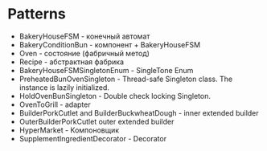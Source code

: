 # Patterns
* BakeryHouseFSM - конечный автомат
* BakeryConditionBun - компонент + BakeryHouseFSM
* Oven<T> - состояние (фабричный метод)
* Recipe<T> - абстрактная фабрика
* BakeryHouseFSMSingletonEnum - SingleTone Enum
* PreheatedBunOvenSingleton - Thread-safe Singleton class. The instance is lazily initialized.
* HoldOvenBunSingleton - Double check locking Singleton.
* OvenToGrill - adapter
* BuilderPorkCutlet and BuilderBuckwheatDough - inner extended builder
* OuterBuilderPorkCutlet outer extended builder
* HyperMarket - Компоновщик
* SupplementIngredientDecorator - Decorator